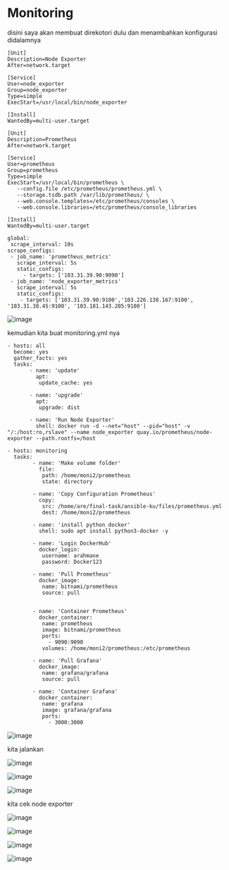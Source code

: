 # Monitoring

disini saya akan membuat direkotori dulu dan menambahkan konfigurasi didalamnya

```
[Unit]
Description=Node Exporter
After=network.target

[Service]
User=node_exporter
Group=node_exporter
Type=simple
ExecStart=/usr/local/bin/node_exporter

[Install]
WantedBy=multi-user.target

```

```
[Unit]
Description=Prometheus
After=network.target

[Service]
User=prometheus
Group=prometheus
Type=simple
ExecStart=/usr/local/bin/prometheus \
   --config.file /etc/prometheus/prometheus.yml \
   --storage.tsdb.path /var/lib/prometheus/ \
   --web.console.templates=/etc/prometheus/consoles \
   --web.console.libraries=/etc/prometheus/console_libraries
   
[Install]
WantedBy=multi-user.target

```

```
global:
 scrape_interval: 10s
scrape_configs:
 - job_name: 'prometheus_metrics'
   scrape_interval: 5s
   static_configs:
     - targets: ['103.31.39.90:9090']
 - job_name: 'node_exporter_metrics'
   scrape_interval: 5s
   static_configs:
    - targets: ['103.31.39.90:9100','103.226.138.167:9100', '103.31.38.45:9100', '103.181.143.205:9100']
```

![image](https://user-images.githubusercontent.com/99697182/176356627-fd6964ae-d902-44d0-a287-d263549ae411.png)

kemudian kita buat monitoring.yml nya

```
- hosts: all
  become: yes
  gather_facts: yes
  tasks:
       - name: 'update'
         apt:
          update_cache: yes

       - name: 'upgrade'
         apt:
          upgrade: dist

       - name: 'Run Node Exporter'
         shell: docker run -d --net="host" --pid="host" -v "/:/host:ro,rslave" --name node_exporter quay.io/prometheus/node-exporter --path.rootfs=/host

- hosts: monitoring
  tasks:
        - name: 'Make volume folder'
          file:
           path: /home/moni2/prometheus
           state: directory

        - name: 'Copy Configuration Prometheus'
          copy:
           src: /home/are/final-task/ansible-ku/files/prometheus.yml
           dest: /home/moni2/prometheus
           
        - name: 'install python docker'
          shell: sudo apt install python3-docker -y
          
        - name: 'Login DockerHub'
          docker_login:
           username: arahmane
           password: Docker123

        - name: 'Pull Prometheus'
          docker_image:
           name: bitnami/prometheus
           source: pull
           

        - name: 'Container Prometheus'
          docker_container:
           name: prometheus
           image: bitnami/prometheus
           ports:
             - 9090:9090
           volumes: /home/moni2/prometheus:/etc/prometheus

        - name: 'Pull Grafana'
          docker_image:
           name: grafana/grafana    
           source: pull

        - name: 'Container Grafana'
          docker_container:
           name: grafana
           image: grafana/grafana
           ports:
             - 3000:3000
```

![image](https://user-images.githubusercontent.com/99697182/176411598-fde990b0-528d-42d7-a27e-07c7a15e6519.png)

kita jalankan 

![image](https://user-images.githubusercontent.com/99697182/176416325-f9d3bcd8-e852-402f-800b-12e9e0c40ef4.png)

![image](https://user-images.githubusercontent.com/99697182/176419427-0922edc3-a22c-405f-b2e2-9fc845b4f453.png)

![image](https://user-images.githubusercontent.com/99697182/176419649-7eab4963-9e98-46bc-9227-a0c857e04269.png)

kita cek node exporter 

![image](https://user-images.githubusercontent.com/99697182/176415046-9ff4b274-e098-4029-8894-d6223366f641.png)

![image](https://user-images.githubusercontent.com/99697182/176415088-371a9181-cf4a-46da-9350-0ee5ccba2f0e.png)

![image](https://user-images.githubusercontent.com/99697182/176415116-f501321d-b94c-4503-8b66-502c5306fdb6.png)

![image](https://user-images.githubusercontent.com/99697182/176415144-646b5d39-4439-488f-afce-e85b171a488d.png)


